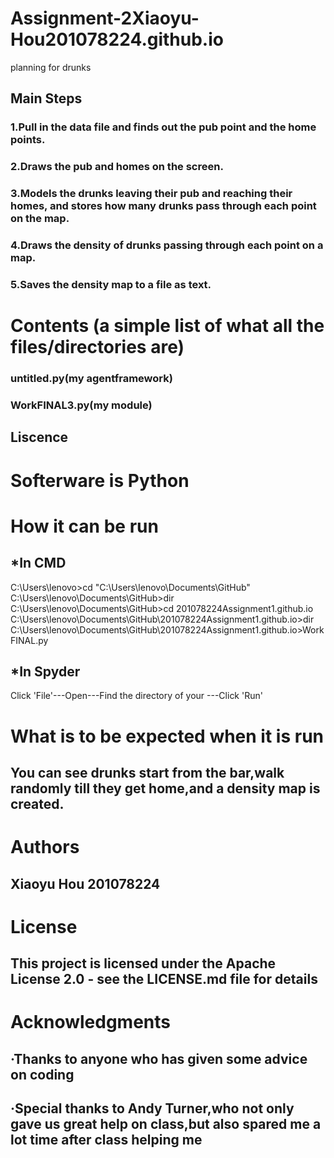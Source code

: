 # Assignment-2Xiaoyu-Hou201078224.github.io
 planning for drunks
## Main Steps
### 1.Pull in the data file and finds out the pub point and the home points.
### 2.Draws the pub and homes on the screen.
### 3.Models the drunks leaving their pub and reaching their homes, and stores how many drunks pass through each point on the map.
### 4.Draws the density of drunks passing through each point on a map.
### 5.Saves the density map to a file as text.
# Contents (a simple list of what all the files/directories are)
### untitled.py(my agentframework)
### WorkFINAL3.py(my module)
## Liscence
# Softerware is Python
# How it can be run 
## *In CMD
C:\Users\lenovo>cd "C:\Users\lenovo\Documents\GitHub"
C:\Users\lenovo\Documents\GitHub>dir
C:\Users\lenovo\Documents\GitHub>cd 201078224Assignment1.github.io
C:\Users\lenovo\Documents\GitHub\201078224Assignment1.github.io>dir
C:\Users\lenovo\Documents\GitHub\201078224Assignment1.github.io>WorkFINAL.py
## *In Spyder
Click 'File'---Open---Find the directory of your ---Click 'Run'
# What is to be expected when it is run
## You can see drunks start from the bar,walk randomly till they get home,and a density map is created.
# Authors 
## Xiaoyu Hou 201078224
# License
## This project is licensed under the Apache License 2.0 - see the LICENSE.md file for details
# Acknowledgments
## ·Thanks to anyone who has given some advice on coding
## ·Special thanks to Andy Turner,who not only gave us great help on class,but also spared me a lot time after class helping me 
